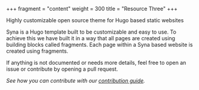 +++
fragment = "content"
weight = 300
title = "Resource Three"
+++

Highly customizable open source theme for Hugo based static websites

Syna is a Hugo template built to be customizable and easy to use.
To achieve this we have built it in a way that all pages are created using building blocks called fragments.
Each page within a Syna based website is created using fragments.


If anything is not documented or needs more details, feel free to open an issue or contribute by opening a pull request.

*See how you can contribute with our [contribution guide](https://github.com/okkur/syna/blob/master/CONTRIBUTING.md).*
